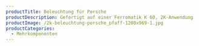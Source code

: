 ```yaml
---
productTitle: Beleuchtung für Porsche
productDescription: Gefertigt auf einer Ferromatik K 60, 2K-Anwendung
productImage: /2k-beleuchtung-porsche_pfaff-1200x969-1.jpg
productCategories:
  - Mehrkomponenten
---
```

